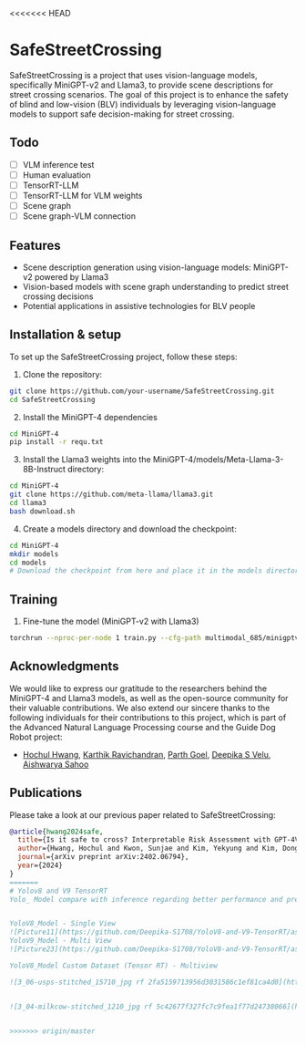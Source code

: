 <<<<<<< HEAD
# SafeStreetCrossing

SafeStreetCrossing is a project that uses vision-language models, specifically MiniGPT-v2 and Llama3, to provide scene descriptions for street crossing scenarios. The goal of this project is to enhance the safety of blind and low-vision (BLV) individuals by leveraging vision-language models to support safe decision-making for street crossing.

## Todo

- [ ] VLM inference test
- [ ] Human evaluation
- [ ] TensorRT-LLM
- [ ] TensorRT-LLM for VLM weights
- [ ] Scene graph
- [ ] Scene graph-VLM connection

## Features

- Scene description generation using vision-language models: MiniGPT-v2 powered by Llama3
- Vision-based models with scene graph understanding to predict street crossing decisions
- Potential applications in assistive technologies for BLV people

## Installation & setup

To set up the SafeStreetCrossing project, follow these steps:

1. Clone the repository:

  ```bash
  git clone https://github.com/your-username/SafeStreetCrossing.git
  cd SafeStreetCrossing
  ```
2. Install the MiniGPT-4 dependencies
  ```bash
  cd MiniGPT-4
  pip install -r requ.txt
  ```
3. Install the Llama3 weights into the MiniGPT-4/models/Meta-Llama-3-8B-Instruct directory:
  ```bash
  cd MiniGPT-4
  git clone https://github.com/meta-llama/llama3.git
  cd llama3
  bash download.sh
  ```
4. Create a models directory and download the checkpoint:
  ```bash
  cd MiniGPT-4
  mkdir models
  cd models
  # Download the checkpoint from here and place it in the models directory.
  ```

## Training

1. Fine-tune the model (MiniGPT-v2 with Llama3)
  ```bash
  torchrun --nproc-per-node 1 train.py --cfg-path multimodal_685/minigptv2_finetune_llama3.yml
  ```

## Acknowledgments
We would like to express our gratitude to the researchers behind the MiniGPT-4 and Llama3 models, as well as the open-source community for their valuable contributions. We also extend our sincere thanks to the following individuals for their contributions to this project, which is part of the Advanced Natural Language Processing course and the Guide Dog Robot project:
- [Hochul Hwang](https://hchlhwang.github.io), [Karthik Ravichandran](https://www.linkedin.com/in/karthik-ravichandran-181173a9/), [Parth Goel](https://www.linkedin.com/in/parth-goel-03/), [Deepika S Velu](https://www.linkedin.com/in/deepu17), [Aishwarya Sahoo](https://www.linkedin.com/in/aishwarya-sahoo-x/)

## Publications

Please take a look at our previous paper related to SafeStreetCrossing:

```bibtex
@article{hwang2024safe,
  title={Is it safe to cross? Interpretable Risk Assessment with GPT-4V for Safety-Aware Street Crossing},
  author={Hwang, Hochul and Kwon, Sunjae and Kim, Yekyung and Kim, Donghyun},
  journal={arXiv preprint arXiv:2402.06794},
  year={2024}
}
=======
# Yolov8 and V9 TensorRT
Yolo_ Model compare with inference regarding better performance and predictions.


YoloV8_Model - Single View
![Picture11](https://github.com/Deepika-S1708/YoloV8-and-V9-TensorRT/assets/68435141/e1917dee-2c2b-473e-a16d-72d7695f24f5)
YoloV9_Model - Multi View
![Picture23](https://github.com/Deepika-S1708/YoloV8-and-V9-TensorRT/assets/68435141/91312da5-57ec-43c3-8ce0-ff45f593f586)

YoloV8_Model Custom Dataset (Tensor RT) - Multiview

![3_06-usps-stitched_15710_jpg rf 2fa5159713956d3031586c1ef81ca4d0](https://github.com/Deepika-S1708/YoloV8-and-V9-TensorRT/assets/68435141/3bbed834-017d-4942-b821-2d9275d73658)


![3_04-milkcow-stitched_1210_jpg rf 5c42677f327fc7c9fea1f77d24738066](https://github.com/Deepika-S1708/YoloV8-and-V9-TensorRT/assets/68435141/ef963230-90e7-4161-91a9-9a669d78ae96)


>>>>>>> origin/master
